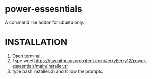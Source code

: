 # power-essesntials
A command line addon for ubuntu only.
# INSTALLATION
1. Open terminal.
2. Type wget https://raw.githubusercontent.com/JerryBerry12/power-essesntials/main/installer.sh
3. type bash installer.sh and follow the prompts.
